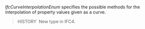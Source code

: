 ﻿_IfcCurveInterpolationEnum_ specifies the possible methods for the interpolation of property values given as a curve.

> HISTORY&nbsp; New type in IFC4.
